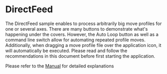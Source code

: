 # DirectFeed

The DirectFeed sample enables to process arbitrarily big move profiles for one or several axes.
There are many buttons to demonstrate what's happening under the covers. However, the Auto Loop
button as well as a command line switch allow for automating repeated profile moves.
Additionally, when dragging a move profile file over the application icon, it will automatically be executed.
Please read and follow the recommendations in this document before first starting the application.

Please refer to the [Manual](./doc/SWNET-DirectFeedOverview-EP007.pdf) for detailed explanations

